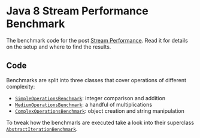 # Java 8 Stream Performance Benchmark

The benchmark code for the post [Stream Performance](http://blog.codefx.org/java/stream-performance/). Read it for details on the setup and where to find the results.

## Code

Benchmarks are split into three classes that cover operations of different complexity:

* [`SimpleOperationsBenchmark`](https://github.com/CodeFX-org/lab-java8streamperformancebenchmark/blob/master/src/main/java/org/codefx/lab/streamperformance/SimpleOperationsBenchmark.java): integer comparison and addition
* [`MediumOperationsBenchmark`](https://github.com/CodeFX-org/lab-java8streamperformancebenchmark/blob/master/src/main/java/org/codefx/lab/streamperformance/MediumOperationsBenchmark.java): a handful of multiplications
* [`ComplexOperationsBenchmark`](https://github.com/CodeFX-org/lab-java8streamperformancebenchmark/blob/master/src/main/java/org/codefx/lab/streamperformance/ComplexOperationsBenchmark.java): object creation and string manipulation

To tweak how the benchmarls are executed take a look into their superclass [`AbstractIterationBenchmark`](https://github.com/CodeFX-org/lab-java8streamperformancebenchmark/blob/master/src/main/java/org/codefx/lab/streamperformance/AbstractIterationBenchmark.java).
